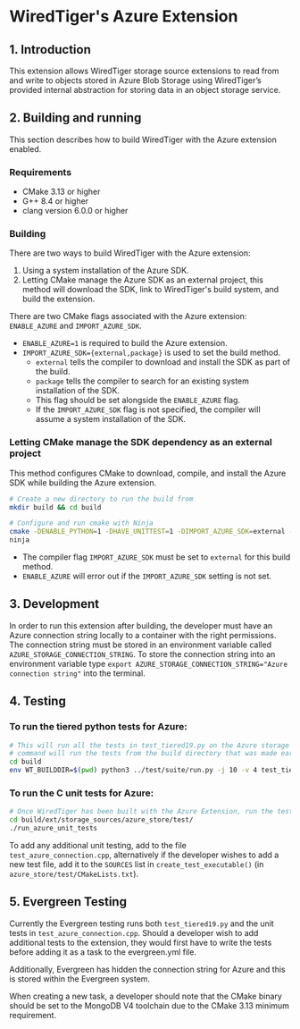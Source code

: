 # WiredTiger's Azure Extension
## 1. Introduction
This extension allows WiredTiger storage source extensions to read from and write to objects stored
in Azure Blob Storage using WiredTiger’s provided internal abstraction for storing data in an object
storage service.

## 2. Building and running
This section describes how to build WiredTiger with the Azure extension enabled.

### Requirements
* CMake 3.13 or higher
* G++ 8.4 or higher
* clang version 6.0.0 or higher

### Building
There are two ways to build WiredTiger with the Azure extension:

1. Using a system installation of the Azure SDK.
2. Letting CMake manage the Azure SDK as an external project, this method will download the SDK, 
link to WiredTiger's build system, and build the extension.

There are two CMake flags associated with the Azure extension: `ENABLE_AZURE` and `IMPORT_AZURE_SDK`.
* `ENABLE_AZURE=1` is required to build the Azure extension.
* `IMPORT_AZURE_SDK={external,package}` is used to set the build method.
    *   `external` tells the compiler to download and install the SDK as part of the build.
    *   `package` tells the compiler to search for an existing system installation of the SDK.
    *    This flag should be set alongside the `ENABLE_AZURE` flag.
    *    If the `IMPORT_AZURE_SDK` flag is not specified, the compiler will assume a system
         installation of the SDK.

### Letting CMake manage the SDK dependency as an external project

This method configures CMake to download, compile, and install the Azure SDK while building the
Azure extension.

```bash
# Create a new directory to run the build from
mkdir build && cd build

# Configure and run cmake with Ninja
cmake -DENABLE_PYTHON=1 -DHAVE_UNITTEST=1 -DIMPORT_AZURE_SDK=external -DENABLE_AZURE=1 -G Ninja ../.
ninja
```

* The compiler flag `IMPORT_AZURE_SDK` must be set to `external` for this build method.
* `ENABLE_AZURE` will error out if the `IMPORT_AZURE_SDK` setting is not set.
## 3. Development
In order to run this extension after building, the developer must have an Azure connection string
locally to a container with the right permissions. The connection string must be stored in an
environment variable called `AZURE_STORAGE_CONNECTION_STRING`. To store the connection string
into an environment variable type
`export AZURE_STORAGE_CONNECTION_STRING="Azure connection string"` into the terminal.
## 4. Testing

### To run the tiered python tests for Azure:

```bash
# This will run all the tests in test_tiered19.py on the Azure storage source. The following
# command will run the tests from the build directory that was made earlier.
cd build
env WT_BUILDDIR=$(pwd) python3 ../test/suite/run.py -j 10 -v 4 test_tiered19
```

### To run the C unit tests for Azure:

```bash
# Once WiredTiger has been built with the Azure Extension, run the tests from the build directory
cd build/ext/storage_sources/azure_store/test/
./run_azure_unit_tests
```

To add any additional unit testing, add to the file `test_azure_connection.cpp`, alternatively if
the developer wishes to add a new test file, add it to the `SOURCES` list in
`create_test_executable()` (in `azure_store/test/CMakeLists.txt`).

## 5. Evergreen Testing
Currently the Evergreen testing runs both `test_tiered19.py` and the unit tests in
`test_azure_connection.cpp`. Should a developer wish to add additional tests to the extension, they
would first have to write the tests before adding it as a task to the evergreen.yml file.

Additionally, Evergreen has hidden the connection string for Azure and this is stored within the
Evergreen system.

When creating a new task, a developer should note that the CMake binary should be set to the MongoDB
V4 toolchain due to the CMake 3.13 minimum requirement.